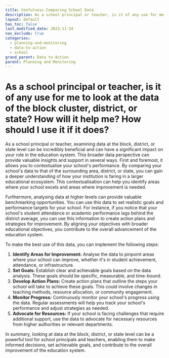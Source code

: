 ```yaml
---
title: Usefulness Comparing School Data
description: As a school principal or teacher, is it of any use for me to look at the data of the block cluster, district, or state? How will it help me? How should I use it if it does?
layout: default
has_toc: false
last_modified_date: 2023-11-24
nav_exclude: true
categories:
  - planning-and-monitoring
  - data-to-action
  - school
grand_parent: Data to Action
parent: Planning and Monitoring
---
```

# As a school principal or teacher, is it of any use for me to look at the data of the block cluster, district, or state? How will it help me? How should I use it if it does?

As a school principal or teacher, examining data at the block, district, or state level can be incredibly beneficial and can have a significant impact on your role in the education system. This broader data perspective can provide valuable insights and support in several ways.
First and foremost, it allows you to contextualise your school's performance. By comparing your school's data to that of the surrounding area, district, or state, you can gain a deeper understanding of how your institution is faring in a larger educational ecosystem. This contextualisation can help you identify areas where your school excels and areas where improvement is needed.

Furthermore, analysing data at higher levels can provide valuable benchmarking opportunities. You can use this data to set realistic goals and performance targets for your school. For instance, if you notice that your school's student attendance or academic performance lags behind the district average, you can use this information to create action plans and strategies for improvement. By aligning your objectives with broader educational objectives, you contribute to the overall advancement of the education system.

To make the best use of this data, you can implement the following steps:

1. **Identify Areas for Improvement:** Analyse the data to pinpoint areas where your school can improve, whether it's in student achievement, attendance, or infrastructure.
2. **Set Goals:** Establish clear and achievable goals based on the data analysis. These goals should be specific, measurable, and time-bound.
3. **Develop Action Plans:** Create action plans that outline the steps your school will take to achieve these goals. This could involve changes in teaching methods, resource allocation, or community engagement.
4. **Monitor Progress:** Continuously monitor your school's progress using the data. Regular assessments will help you track your school's performance and adjust strategies as needed.
5. **Advocate for Resources:** If your school is facing challenges that require additional support, use the data to advocate for necessary resources from higher authorities or relevant departments.

In summary, looking at data at the block, district, or state level can be a powerful tool for school principals and teachers, enabling them to make informed decisions, set achievable goals, and contribute to the overall improvement of the education system.
